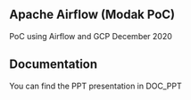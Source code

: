
## Apache Airflow (Modak PoC)

PoC using Airflow and GCP
December 2020

## Documentation

You can find the PPT presentation in DOC_PPT